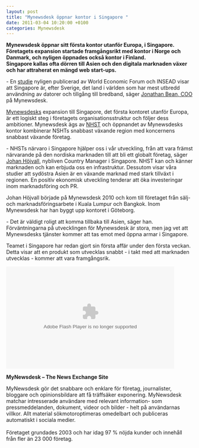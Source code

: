 ```yaml
---
layout: post
title: "Mynewsdesk öppnar kontor i Singapore "
date: 2011-03-04 10:20:00 +0100
categories: Mynewsdesk
---
```

 <div class='clearfix'><p><strong>Mynewsdesk öppnar sitt första kontor utanför Europa, i Singapore. Företagets expansion startade framgångsrikt med kontor i Norge och Danmark, och nyligen öppnades också kontor i Finland.<br>Singapore kallas ofta dörren till Asien och den digitala marknaden växer och har attraherat en mängd web start-ups.</strong></p>
<p>- En <a href="http://news.bbc.co.uk/2/hi/business/8587016.stm">studie</a> nyligen publicerad av World Economic Forum och INSEAD visar att Singapore är, efter Sverige, det land i världen som har mest utbredd användning av datorer och tillgång till bredband, säger <a href="http://www.mynewsdesk.com/se/pressroom/newsdesk/contact_person/view/jonathan-bean-6938">Jonathan Bean, COO</a> på Mynewsdesk.</p>
<p><a href="http://www.mynewsdesk.com/sg/pressroom/newsdesk">Mynewsdesks</a> expansion till Singapore, det första kontoret utanför Europa, är ett logiskt steg i företagets organisationsstruktur och följer dess ambitioner. Mynewsdesk ägs av <a href="http://www.nhst.no/">NHST</a> och öppnandet av Mynewsdesks kontor kombinerar NSHTs snabbast växande region med koncernens snabbast växande företag.</p>
<p>- NHSTs närvaro i Singapore hjälper oss i vår utveckling, från att vara främst närvarande på den nordiska marknaden till att bli ett globalt företag, säger <a href="http://www.mynewsdesk.com/sg/pressroom/newsdesk/contact_person/view/johan-hoejvall-13409">Johan Höjvall</a>, nybliven Country Manager i Singapore. NHST kan och känner marknaden och kan erbjuda oss en infrastruktur. Dessutom visar våra studier att sydöstra Asien är en växande marknad med stark tillväxt i regionen. En positiv ekonomisk utveckling tenderar att öka investeringar inom marknadsföring och PR.</p>
<p>Johan Höjvall började på Mynewsdesk 2010 och kom till företaget från sälj- och marknadsföringsarbete i Kuala Lumpur och Bangkok. Inom Mynewsdesk har han byggt upp kontoret i Göteborg.</p>
<p>- Det är väldigt roligt att komma tillbaka till Asien, säger han. Förväntningarna på utvecklingen för Mynewsdesk är stora, men jag vet att Mynewsdesks tjänster kommer att tas emot med öppna armar i Singapore.</p>
<p>Teamet i Singapore har redan gjort sin första affär under den första veckan. Detta visar att en produkt som utvecklas snabbt - i takt med att marknaden utvecklas - kommer att vara framgångsrik.</p>
<p>
<object classid="clsid:d27cdb6e-ae6d-11cf-96b8-444553540000" width="454" height="276" codebase="http://download.macromedia.com/pub/shockwave/cabs/flash/swflash.cab#version=6,0,40,0">
<param name="src" value="http://csp.picsearch.com/players/mediaplayer5.swf?playlist=http%3A//csp.picsearch.com/playlist%3Fauth%3DkRgyVcTtW_AyNWVhq0qsoz6EgpTb5XPAZxjIFSRmFSFynTa39gqPjI47BnxJ4zR_q6uJCjFlpItHU8MYqmB6eA6_tpGVVmoS">
<param name="allowScriptAccess" value="always"><embed type="application/x-shockwave-flash" width="454" height="276" src="http://csp.picsearch.com/players/mediaplayer5.swf?playlist=http%3A//csp.picsearch.com/playlist%3Fauth%3DkRgyVcTtW_AyNWVhq0qsoz6EgpTb5XPAZxjIFSRmFSFynTa39gqPjI47BnxJ4zR_q6uJCjFlpItHU8MYqmB6eA6_tpGVVmoS" allowscriptaccess="always">
</object>
</p>
</div>
<div class='boilerplate'><p><strong>MyNewsdesk – The News Exchange Site</strong></p>
<p>MyNewsdesk gör det snabbare och enklare för företag, journalister, bloggare och opinionsbildare att få träffsäker exponering. MyNewsdesk matchar intresserade användare med relevant information- som pressmeddelanden, dokument, videor och bilder - helt på användarnas villkor. Allt material sökmotoroptimeras omedelbart och publiceras automatiskt i sociala medier.<br /><br />Företaget grundades 2003 och har idag 97 % nöjda kunder och innehåll från fler än 23 000 företag.</p></div>
